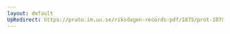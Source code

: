 ```yaml
---
layout: default
UpRedirect: https://pruto.im.uu.se/riksdagen-records-pdf/1875/prot-1875--fk--020/prot-1875--fk--020_014.pdf
---
```

